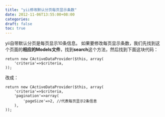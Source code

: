 ```yaml
---
title: "yii修改默认分页每页显示条数"
date: 2012-11-06T13:55:00+08:00
categories: 
draft: false
toc: true
---
```


yii自带默认分页是每页显示10条信息。 如果要修改每页显示条数，我们先找到这个页面的**相应的Models文件**，找到**search**这个方法，然后找到下面这块代码： 
    
    
    return new CActiveDataProvider($this, array(
        'criteria'=>$criteria,
    ));

改成： 
    
    
    return new CActiveDataProvider($this, array(
        'criteria'=>$criteria,
        'pagination'=>array(
            'pageSize'=>2, //代表每页显示2条信息
        ),
    ));